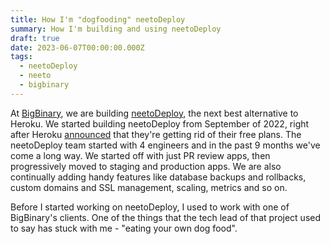```yaml
---
title: How I'm "dogfooding" neetoDeploy
summary: How I'm building and using neetoDeploy
draft: true 
date: 2023-06-07T00:00:00.000Z
tags:
  - neetoDeploy
  - neeto
  - bigbinary
---
```


At [BigBinary](https://bigbinary.com), we are building [neetoDeploy](https://neeto.com/neetodeploy), the next best alternative to Heroku. We started building neetoDeploy from September of 2022, right after Heroku [announced](https://blog.heroku.com/next-chapter) that they're getting rid of their free plans. The neetoDeploy team started with 4 engineers and in the past 9 months we've come a long way. We started off with just PR review apps, then progressively moved to staging and production apps. We are also continually adding handy features like database backups and rollbacks, custom domains and SSL management, scaling, metrics and so on.

Before I started working on neetoDeploy, I used to work with one of BigBinary's clients. One of the things that the tech lead of that project used to say has stuck with me - "eating your own dog food".
